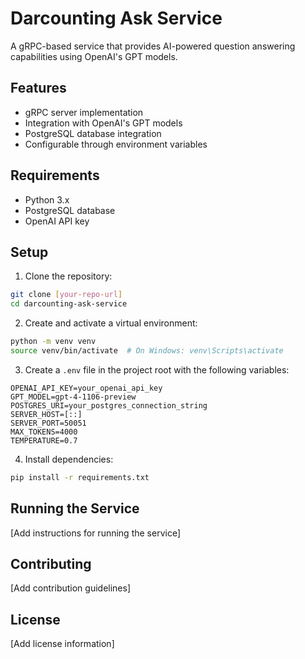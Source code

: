 # Darcounting Ask Service

A gRPC-based service that provides AI-powered question answering capabilities using OpenAI's GPT models.

## Features

- gRPC server implementation
- Integration with OpenAI's GPT models
- PostgreSQL database integration
- Configurable through environment variables

## Requirements

- Python 3.x
- PostgreSQL database
- OpenAI API key

## Setup

1. Clone the repository:
```bash
git clone [your-repo-url]
cd darcounting-ask-service
```

2. Create and activate a virtual environment:
```bash
python -m venv venv
source venv/bin/activate  # On Windows: venv\Scripts\activate
```

3. Create a `.env` file in the project root with the following variables:
```
OPENAI_API_KEY=your_openai_api_key
GPT_MODEL=gpt-4-1106-preview
POSTGRES_URI=your_postgres_connection_string
SERVER_HOST=[::]
SERVER_PORT=50051
MAX_TOKENS=4000
TEMPERATURE=0.7
```

4. Install dependencies:
```bash
pip install -r requirements.txt
```

## Running the Service

[Add instructions for running the service]

## Contributing

[Add contribution guidelines]

## License

[Add license information] 